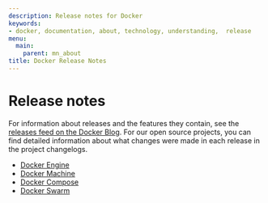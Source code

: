 ```yaml
---
description: Release notes for Docker
keywords:
- docker, documentation, about, technology, understanding,  release
menu:
  main:
    parent: mn_about
title: Docker Release Notes
---
```


# Release notes

For information about releases and the features they contain, see the [releases
feed on the Docker
Blog](http://blog.docker.com/category/engineering/docker-releases/). For our
open source projects, you can find detailed information about what changes were
made in each release in the project changelogs.

* <a href="https://github.com/docker/docker/blob/master/CHANGELOG.md"
target="_blank">Docker Engine</a>
* <a href="https://github.com/docker/machine/blob/master/CHANGELOG.md"
target="_blank">Docker Machine</a>
* <a href="https://github.com/docker/compose/blob/master/CHANGELOG.md"
target="_blank">Docker Compose</a>
* <a href="https://github.com/docker/swarm/blob/master/CHANGELOG.md"
target="_blank">Docker Swarm</a>
